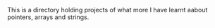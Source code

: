This is a directory holding projects of what more I have learnt aabout pointers, arrays and strings.
